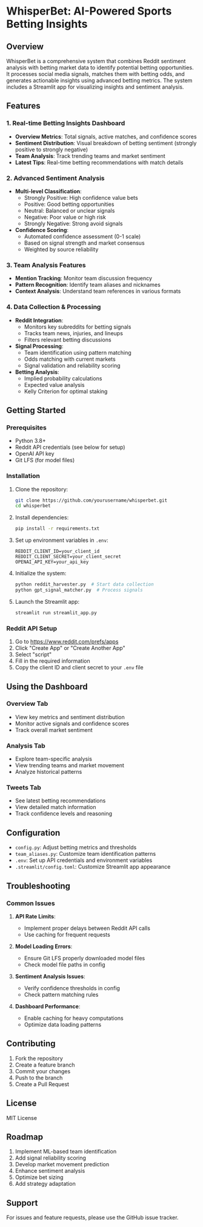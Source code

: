 # WhisperBet: AI-Powered Sports Betting Insights

## Overview
WhisperBet is a comprehensive system that combines Reddit sentiment analysis with betting market data to identify potential betting opportunities. It processes social media signals, matches them with betting odds, and generates actionable insights using advanced betting metrics. The system includes a Streamlit app for visualizing insights and sentiment analysis.

## Features

### 1. Real-time Betting Insights Dashboard
- **Overview Metrics**: Total signals, active matches, and confidence scores
- **Sentiment Distribution**: Visual breakdown of betting sentiment (strongly positive to strongly negative)
- **Team Analysis**: Track trending teams and market sentiment
- **Latest Tips**: Real-time betting recommendations with match details

### 2. Advanced Sentiment Analysis
- **Multi-level Classification**: 
  - Strongly Positive: High confidence value bets
  - Positive: Good betting opportunities
  - Neutral: Balanced or unclear signals
  - Negative: Poor value or high risk
  - Strongly Negative: Strong avoid signals
- **Confidence Scoring**: 
  - Automated confidence assessment (0-1 scale)
  - Based on signal strength and market consensus
  - Weighted by source reliability

### 3. Team Analysis Features
- **Mention Tracking**: Monitor team discussion frequency
- **Pattern Recognition**: Identify team aliases and nicknames
- **Context Analysis**: Understand team references in various formats

### 4. Data Collection & Processing
- **Reddit Integration**: 
  - Monitors key subreddits for betting signals
  - Tracks team news, injuries, and lineups
  - Filters relevant betting discussions
- **Signal Processing**:
  - Team identification using pattern matching
  - Odds matching with current markets
  - Signal validation and reliability scoring
- **Betting Analysis**:
  - Implied probability calculations
  - Expected value analysis
  - Kelly Criterion for optimal staking

## Getting Started

### Prerequisites
- Python 3.8+
- Reddit API credentials (see below for setup)
- OpenAI API key
- Git LFS (for model files)

### Installation
1. Clone the repository:
   ```bash
   git clone https://github.com/yourusername/whisperbet.git
   cd whisperbet
   ```

2. Install dependencies:
   ```bash
   pip install -r requirements.txt
   ```

3. Set up environment variables in `.env`:
   ```
   REDDIT_CLIENT_ID=your_client_id
   REDDIT_CLIENT_SECRET=your_client_secret
   OPENAI_API_KEY=your_api_key
   ```

4. Initialize the system:
   ```bash
   python reddit_harvester.py  # Start data collection
   python gpt_signal_matcher.py  # Process signals
   ```

5. Launch the Streamlit app:
   ```bash
   streamlit run streamlit_app.py
   ```

### Reddit API Setup
1. Go to https://www.reddit.com/prefs/apps
2. Click "Create App" or "Create Another App"
3. Select "script"
4. Fill in the required information
5. Copy the client ID and client secret to your `.env` file

## Using the Dashboard

### Overview Tab
- View key metrics and sentiment distribution
- Monitor active signals and confidence scores
- Track overall market sentiment

### Analysis Tab
- Explore team-specific analysis
- View trending teams and market movement
- Analyze historical patterns

### Tweets Tab
- See latest betting recommendations
- View detailed match information
- Track confidence levels and reasoning

## Configuration
- `config.py`: Adjust betting metrics and thresholds
- `team_aliases.py`: Customize team identification patterns
- `.env`: Set up API credentials and environment variables
- `.streamlit/config.toml`: Customize Streamlit app appearance

## Troubleshooting

### Common Issues
1. **API Rate Limits**:
   - Implement proper delays between Reddit API calls
   - Use caching for frequent requests

2. **Model Loading Errors**:
   - Ensure Git LFS properly downloaded model files
   - Check model file paths in config

3. **Sentiment Analysis Issues**:
   - Verify confidence thresholds in config
   - Check pattern matching rules

4. **Dashboard Performance**:
   - Enable caching for heavy computations
   - Optimize data loading patterns

## Contributing
1. Fork the repository
2. Create a feature branch
3. Commit your changes
4. Push to the branch
5. Create a Pull Request

## License
MIT License

## Roadmap
1. Implement ML-based team identification
2. Add signal reliability scoring
3. Develop market movement prediction
4. Enhance sentiment analysis
5. Optimize bet sizing
6. Add strategy adaptation

## Support
For issues and feature requests, please use the GitHub issue tracker. 